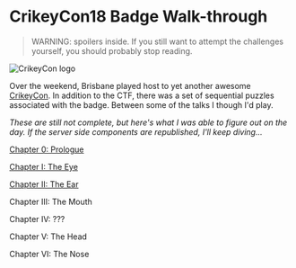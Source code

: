 # CrikeyCon18 Badge Walk-through

> WARNING: spoilers inside. If you still want to attempt the challenges yourself, you should probably stop reading.

![CrikeyCon logo](https://www.crikeycon.com/img/header-bg.png)

Over the weekend, Brisbane played host to yet another awesome [CrikeyCon](https://www.crikeycon.com/). In addition to the CTF, there was a set of sequential puzzles associated with the badge. Between some of the talks I though I'd play.

*These are still not complete, but here's what I was able to figure out on the day. If the server side components are republished, I'll keep diving...*

[Chapter 0: Prologue](0-prologue.md)

[Chapter I: The Eye](1-the-eye.md)

[Chapter II: The Ear](2-the-ear.md)

Chapter III: The Mouth

Chapter IV: ???

Chapter V: The Head

Chapter VI: The Nose
